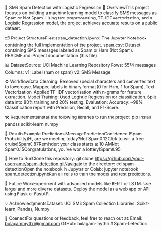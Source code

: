 📄 SMS Spam Detection with Logistic Regression
🚀 OverviewThis project focuses on building a machine learning model to classify SMS messages as Spam or Not Spam. Using text preprocessing, TF-IDF vectorization, and a Logistic Regression model, the project achieves accurate results on a public dataset.

🗂️ Project StructureFiles:spam_detection.ipynb: The Jupyter Notebook containing the full implementation of the project.
spam.csv: Dataset containing SMS messages labeled as Spam or Ham (Not Spam).
README.md: Project documentation (this file).

📊 DatasetSource: UCI Machine Learning Repository
Rows: 5574 messages
Columns:
v1: Label (ham or spam)
v2: SMS Message

⚙️ WorkflowData Cleaning:
Removed special characters and converted text to lowercase.
Mapped labels to binary format (0 for Ham, 1 for Spam).
Text Vectorization:
Applied TF-IDF vectorization with n-grams for feature extraction.
Model Training:
Used Logistic Regression for classification.
Split data into 80% training and 20% testing.
Evaluation:
Accuracy: ~98%
Classification report with Precision, Recall, and F1-Score.


🛠️ RequirementsInstall the following libraries to run the project:
pip install pandas scikit-learn numpy

📌 ResultsExample Predictions:MessagePredictionConfidence (Spam Probability)Hi, are we meeting today?Not Spam0.12Click to win a free cruise!Spam0.87Reminder: your class starts at 10 AMNot Spam0.15Congratulations, you've won a lottery!Spam0.95

🧪 How to RunClone this repository:
git clone https://github.com/your-username/spam-detection.gitNavigate to the directory:
cd spam-detectionOpen the notebook in Jupyter or Colab:
jupyter notebook spam_detection.ipynbRun all cells to train the model and test predictions.


📖 Future WorkExperiment with advanced models like BERT or LSTM.
Use larger and more diverse datasets.
Deploy the model as a web app or API using Flask or FastAPI.


💡 AcknowledgmentsDataset: UCI SMS Spam Collection
Libraries: Scikit-learn, Pandas, Numpy


🌟 ConnectFor questions or feedback, feel free to reach out at:
Email: bolagammythri@gmail.com
GitHub: bolagam-mythri # Spam-Detection
